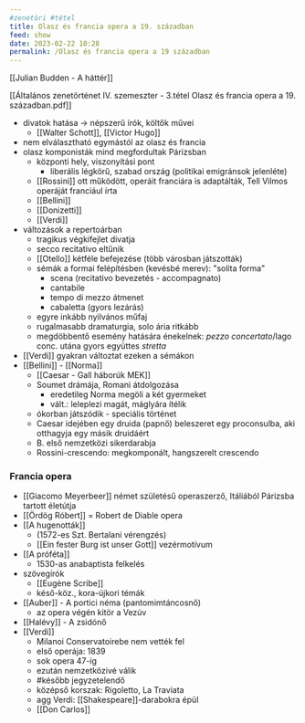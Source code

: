 ```yaml
---
#zenetöri #tétel
title: Olasz és francia opera a 19. században
feed: show
date: 2023-02-22 10:28
permalink: /Olasz és francia opera a 19 században
---
```

[[Julian Budden - A háttér]]

[[Általános zenetörténet IV. szemeszter - 3.tétel Olasz és francia opera a 19. században.pdf]]

- divatok hatása -> népszerű írók, költők művei
	- [[Walter Schott]], [[Victor Hugo]]
- nem elválasztható egymástól az olasz és francia
- olasz komponisták mind megfordultak Párizsban
	- központi hely, viszonyítási pont
		- liberális légkörű, szabad ország (politikai emigránsok jelenléte)
	- [[Rossini]] ott működött, operáit franciára is adaptálták, Tell Vilmos operáját franciául írta
	- [[Bellini]]
	- [[Donizetti]]
	- [[Verdi]]
- változások a repertoárban
	- tragikus végkifejlet divatja
	- secco recitativo eltűnik
	- [[Otello]] kétféle befejezése (több városban játszották)
	- sémák a formai felépítésben (kevésbé merev): "solita forma"
		- scena (recitativo bevezetés - accompagnato)
		- cantabile
		- tempo di mezzo átmenet
		- cabaletta (gyors lezárás)
	- egyre inkább nyilvános műfaj
	- rugalmasabb dramaturgia, solo ária ritkább
	- megdöbbentő esemény hatására énekelnek: *pezzo concertato*/lago conc. utána gyors együttes *stretta*
- [[Verdi]] gyakran változtat ezeken a sémákon
- [[Bellini]] - [[Norma]]
	- [[Caesar - Gall háborúk MEK]]
	- Soumet drámája, Romani átdolgozása
		- eredetileg Norma megöli a két gyermeket
		- vált.: leleplezi magát, máglyára ítélik
	- ókorban játszódik - speciális történet
	- Caesar idejében egy druida (papnő) beleszeret egy proconsulba, aki otthagyja egy másik druidáért
	- B. első nemzetközi sikerdarabja
	- Rossini-crescendo: megkomponált, hangszerelt crescendo

### Francia opera
- [[Giacomo Meyerbeer]] német születésű operaszerző, Itáliából Párizsba tartott életútja
- [[Ördög Róbert]] = Robert de Diable opera
- [[A hugenották]]
	- (1572-es Szt. Bertalani vérengzés)
	- [[Ein fester Burg ist unser Gott]] vezérmotívum
- [[A próféta]]
	- 1530-as anabaptista felkelés
- szövegírók
	- [[Eugène Scribe]]
	- késő-köz., kora-újkori témák
- [[Auber]] - A portici néma (pantomimtáncosnő)
	- az opera végén kitör a Vezúv
- [[Halévy]] - A zsidónő
- [[Verdi]]
	- Milanoi Conservatoirebe nem vették fel
	- első operája: 1839
	- sok opera 47-ig
	- ezután nemzetközivé válik
	- #később  jegyzetelendő
	- középső korszak: Rigoletto, La Traviata
	- agg Verdi: [[Shakespeare]]-darabokra épül
	- [[Don Carlos]]
